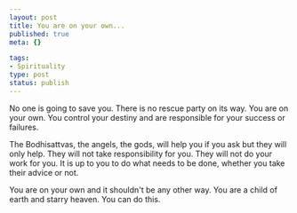 ```yaml
--- 
layout: post
title: You are on your own...
published: true
meta: {}

tags: 
- Spirituality
type: post
status: publish
---
```

No one is going to save you. There is no rescue party on its way. You are on your own. You control your destiny and are responsible for your success or failures.

The Bodhisattvas, the angels, the gods, will help you if you ask but they will only help. They will not take responsibility for you. They will not do your work for you. It is up to you to do what needs to be done, whether you take their advice or not.

You are on your own and it shouldn't be any other way. You are a child of earth and starry heaven. You can do this.
